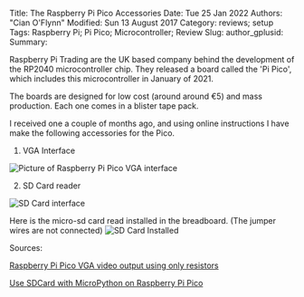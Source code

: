 Title: The Raspberry Pi Pico Accessories 
Date: Tue 25 Jan 2022
Authors: "Cian O'Flynn"
Modified: Sun 13 August 2017
Category: reviews; setup 
Tags: Raspberry Pi; Pi Pico; Microcontroller; Review 
Slug:
author_gplusid:
Summary:

Raspberry Pi Trading are the UK based company behind the development of the RP2040 microcontroller chip. They released a board called the 'Pi Pico', which includes this microcontroller in January of 2021. 

The boards are designed for low cost (around around €5) and mass production. Each one comes in a blister tape pack.   


I received one a couple of months ago, and using online instructions I have make the following accessories for the Pico.

1. VGA Interface

![Picture of Raspberry Pi Pico VGA interface](https://cianoflynn.github.io/images/pico/pico_vga.jpg)


2. SD Card reader

![SD Card interface](http://cianoflynn.github.io/images/pico/pico_sdcard.jpg)


Here is the micro-sd card read installed in the breadboard. (The jumper wires are not connected)
![SD Card Installed](https://cianoflynn.github.io/images/pico/pico_sd_installed.jpg)


Sources:

[Raspberry Pi Pico VGA video output using only resistors](https://www.youtube.com/watch?v=RmPWcsvGSyk)

[Use SDCard with MicroPython on Raspberry Pi Pico](https://forums.raspberrypi.com/viewtopic.php?f=146&t=307275&p=1838407&hilit=SDcard#p1838663)

